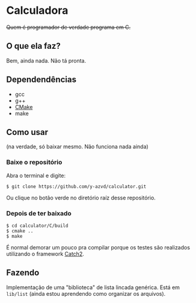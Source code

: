 # Calculadora
~~Quem é programador de verdade programa em C.~~

## O que ela faz?
Bem, ainda nada. Não tá pronta.
<!-- Bem, é só uma calculadora. -->

## Dependendências
* gcc
* g++
* [CMake](https://cmake.org/)
* make

## Como usar
(na verdade, só baixar mesmo. Não funciona nada ainda)

### Baixe o repositório
Abra o terminal e digite:

```
$ git clone https://github.com/y-azvd/calculator.git
```

Ou clique no botão verde no diretório raíz desse repositório.

### Depois de ter baixado
```
$ cd calculator/C/build
$ cmake ..
$ make
```

É normal demorar um pouco pra compilar porque os testes são realizados utilizando o framework [Catch2](https://github.com/catchorg/Catch2).

## Fazendo
Implementação de uma "biblioteca" de lista lincada genérica. Está em `lib/list` (ainda estou aprendendo como organizar os arquivos).


<!-- how to C libraries
  https://www.cs.swarthmore.edu/~newhall/unixhelp/howto_C_libraries.html

  function pointers inside struct
  - https://stackoverflow.com/questions/1350376/function-pointer-as-a-member-of-a-c-struct
  - https://www.youtube.com/watch?v=ReVeUvwTGdU&t=130 -->
